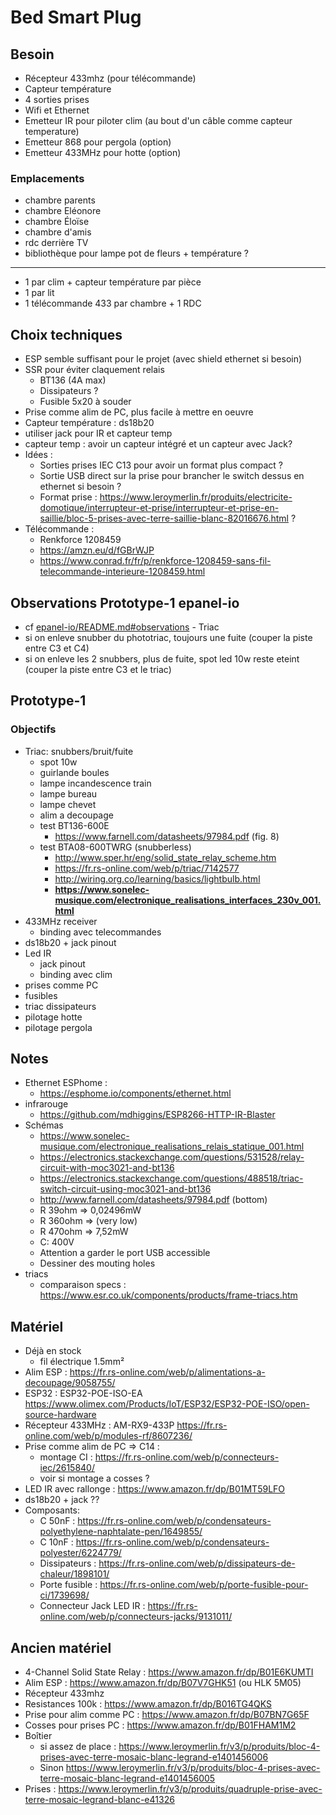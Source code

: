 # Bed Smart Plug

## Besoin

- Récepteur 433mhz (pour télécommande)
- Capteur température
- 4 sorties prises
- Wifi et Ethernet
- Emetteur IR pour piloter clim (au bout d'un câble comme capteur temperature)
- Emetteur 868 pour pergola (option)
- Emetteur 433MHz pour hotte (option)

### Emplacements

- chambre parents
- chambre Eléonore
- chambre Éloïse
- chambre d'amis
- rdc derrière TV
- bibliothèque pour lampe pot de fleurs + température ?

---
- 1 par clim + capteur température par pièce
- 1 par lit
- 1 télécommande 433 par chambre + 1 RDC

## Choix techniques

- ESP semble suffisant pour le projet (avec shield ethernet si besoin)
- SSR pour éviter claquement relais
  - BT136 (4A max)
  - Dissipateurs ?
  - Fusible 5x20 à souder
- Prise comme alim de PC, plus facile à mettre en oeuvre
- Capteur température : ds18b20
- utiliser jack pour IR et capteur temp
- capteur temp : avoir un capteur intégré et un capteur avec Jack?
- Idées :
  - Sorties prises IEC C13 pour avoir un format plus compact ?
  - Sortie USB direct sur la prise pour brancher le switch dessus en ethernet si besoin ?
  - Format prise : https://www.leroymerlin.fr/produits/electricite-domotique/interrupteur-et-prise/interrupteur-et-prise-en-saillie/bloc-5-prises-avec-terre-saillie-blanc-82016676.html ?
- Télécommande :
  - Renkforce 1208459
  - https://amzn.eu/d/fGBrWJP
  - https://www.conrad.fr/fr/p/renkforce-1208459-sans-fil-telecommande-interieure-1208459.html

## Observations Prototype-1 epanel-io

- cf [epanel-io/README.md#observations](../epanel-io/README.md#observations) - Triac
- si on enleve snubber du phototriac, toujours une fuite (couper la piste entre C3 et C4)
- si on enleve les 2 snubbers, plus de fuite, spot led 10w reste eteint (couper la piste entre C3 et le triac)

## Prototype-1

### Objectifs

- Triac: snubbers/bruit/fuite
  - spot 10w
  - guirlande boules
  - lampe incandescence train
  - lampe bureau
  - lampe chevet
  - alim a decoupage
  - test BT136-600E
    - https://www.farnell.com/datasheets/97984.pdf (fig. 8)
  - test BTA08-600TWRG (snubberless)
    - http://www.sper.hr/eng/solid_state_relay_scheme.htm
    - https://fr.rs-online.com/web/p/triac/7142577
    - http://wiring.org.co/learning/basics/lightbulb.html
    - __https://www.sonelec-musique.com/electronique_realisations_interfaces_230v_001.html__
- 433MHz receiver
  - binding avec telecommandes
- ds18b20 + jack pinout
- Led IR
  - jack pinout
  - binding avec clim
- prises comme PC
- fusibles
- triac dissipateurs
- pilotage hotte
- pilotage pergola

## Notes

- Ethernet ESPhome :
  - https://esphome.io/components/ethernet.html
- infrarouge
  - https://github.com/mdhiggins/ESP8266-HTTP-IR-Blaster
- Schémas
  - https://www.sonelec-musique.com/electronique_realisations_relais_statique_001.html
  - https://electronics.stackexchange.com/questions/531528/relay-circuit-with-moc3021-and-bt136
  - https://electronics.stackexchange.com/questions/488518/triac-switch-circuit-using-moc3021-and-bt136
  - http://www.farnell.com/datasheets/97984.pdf (bottom)
  - R 39ohm => 0,02496mW
  - R 360ohm => (very low)
  - R 470ohm => 7,52mW
  - C: 400V
  - Attention a garder le port USB accessible
  - Dessiner des mouting holes
- triacs
  - comparaison specs : https://www.esr.co.uk/components/products/frame-triacs.htm

## Matériel

- Déjà en stock
  - fil électrique 1.5mm²
- Alim ESP : https://fr.rs-online.com/web/p/alimentations-a-decoupage/9058755/
- ESP32 : ESP32-POE-ISO-EA https://www.olimex.com/Products/IoT/ESP32/ESP32-POE-ISO/open-source-hardware
- Récepteur 433MHz : AM-RX9-433P https://fr.rs-online.com/web/p/modules-rf/8607236/
- Prise comme alim de PC => C14 :
  - montage CI : https://fr.rs-online.com/web/p/connecteurs-iec/2615840/
  - voir si montage a cosses ?
- LED IR avec rallonge : https://www.amazon.fr/dp/B01MT59LFO
- ds18b20 + jack ??
- Composants:
  - C 50nF : https://fr.rs-online.com/web/p/condensateurs-polyethylene-naphtalate-pen/1649855/
  - C 10nF : https://fr.rs-online.com/web/p/condensateurs-polyester/6224779/
  - Dissipateurs : https://fr.rs-online.com/web/p/dissipateurs-de-chaleur/1898101/
  - Porte fusible : https://fr.rs-online.com/web/p/porte-fusible-pour-ci/1739698/
  - Connecteur Jack LED IR : https://fr.rs-online.com/web/p/connecteurs-jacks/9131011/

## Ancien matériel

- 4-Channel Solid State Relay : https://www.amazon.fr/dp/B01E6KUMTI
- Alim ESP : https://www.amazon.fr/dp/B07V7GHK51 (ou HLK 5M05)
- Récepteur 433mhz
- Resistances 100k : https://www.amazon.fr/dp/B016TG4QKS
- Prise pour alim comme PC : https://www.amazon.fr/dp/B07BN7G65F
- Cosses pour prises PC : https://www.amazon.fr/dp/B01FHAM1M2
- Boîtier
  - si assez de place : https://www.leroymerlin.fr/v3/p/produits/bloc-4-prises-avec-terre-mosaic-blanc-legrand-e1401456006
  - Sinon  https://www.leroymerlin.fr/v3/p/produits/bloc-4-prises-avec-terre-mosaic-blanc-legrand-e1401456005
- Prises : https://www.leroymerlin.fr/v3/p/produits/quadruple-prise-avec-terre-mosaic-legrand-blanc-e41326
